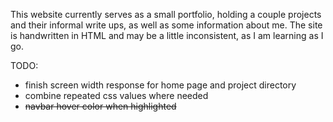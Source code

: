 This website currently serves as a small portfolio, holding a couple projects and their informal write ups, as well as some information about me. The site is handwritten in HTML and may be a little inconsistent, as I am learning as I go.

TODO:

- finish screen width response for home page and project directory
- combine repeated css values where needed
- ~~navbar hover color when highlighted~~
